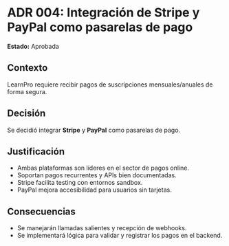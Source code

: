 # ADR 004: Integración de Stripe y PayPal como pasarelas de pago

**Estado:** Aprobada

## Contexto

LearnPro requiere recibir pagos de suscripciones mensuales/anuales de forma segura.

## Decisión

Se decidió integrar **Stripe** y **PayPal** como pasarelas de pago.

## Justificación

- Ambas plataformas son líderes en el sector de pagos online.
- Soportan pagos recurrentes y APIs bien documentadas.
- Stripe facilita testing con entornos sandbox.
- PayPal mejora accesibilidad para usuarios sin tarjetas.

## Consecuencias

- Se manejarán llamadas salientes y recepción de webhooks.
- Se implementará lógica para validar y registrar los pagos en el backend.
